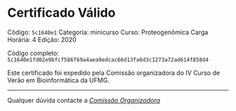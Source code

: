 # Certificado Válido

Código: `5c1640e1`
Categoria: minicurso
Curso: Proteogenômica
Carga Horária: 4
Edição: 2020


Código completo: `5c1640e1fd02e9bfcf586f69a4aea9edcac66d13fa6d3c1273a72ad614f858d4`


Este certificado foi expedido pela Comissão organizadora do IV Curso de Verão em Bioinformática da UFMG.

----

Qualquer dúvida contacte a [_Comissão Organizadora_](<mailto:cursobioinfoufmg@gmail.com$subject=[Certificados]>)

